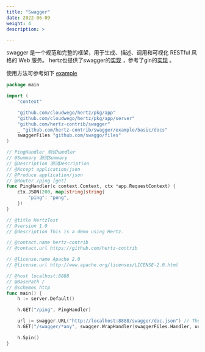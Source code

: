 ```yaml
---
title: "Swagger"
date: 2022-06-09
weight: 4
description: >

---
```

swagger 是一个规范和完整的框架，用于生成、描述、调用和可视化 RESTful 风格的 Web 服务。
hertz也提供了swagger的[实现](https://github.com/hertz-contrib/swagger) ，参考了gin的[实现](https://github.com/swaggo/gin-swagger) 。

使用方法可参考如下 [example](https://github.com/hertz-contrib/swagger/blob/main/example/basic/main.go)
```go
package main

import (
	"context"

	"github.com/cloudwego/hertz/pkg/app"
	"github.com/cloudwego/hertz/pkg/app/server"
	"github.com/hertz-contrib/swagger"
	_ "github.com/hertz-contrib/swagger/example/basic/docs"
	swaggerFiles "github.com/swaggo/files"
)

// PingHandler 测试handler
// @Summary 测试Summary
// @Description 测试Description
// @Accept application/json
// @Produce application/json
// @Router /ping [get]
func PingHandler(c context.Context, ctx *app.RequestContext) {
	ctx.JSON(200, map[string]string{
		"ping": "pong",
	})
}

// @title HertzTest
// @version 1.0
// @description This is a demo using Hertz.

// @contact.name hertz-contrib
// @contact.url https://github.com/hertz-contrib

// @license.name Apache 2.0
// @license.url http://www.apache.org/licenses/LICENSE-2.0.html

// @host localhost:8888
// @BasePath /
// @schemes http
func main() {
	h := server.Default()

	h.GET("/ping", PingHandler)

	url := swagger.URL("http://localhost:8888/swagger/doc.json") // The url pointing to API definition
	h.GET("/swagger/*any", swagger.WrapHandler(swaggerFiles.Handler, url))

	h.Spin()
}
```
